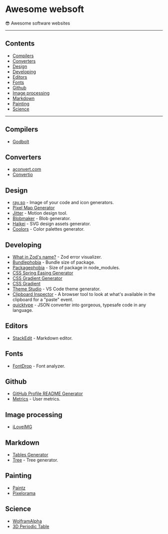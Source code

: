 # Awesome websoft

😎 Awesome software websites

---

## Contents

- [Compilers](#compilers)
- [Converters](#converters)
- [Design](#design)
- [Developing](#developing)
- [Editors](#editors)
- [Fonts](#fonts)
- [Github](#github)
- [Image processing](#image-processing)
- [Markdown](#markdown)
- [Painting](#painting)
- [Science](#science)

---

## Compilers

- [Godbolt](https://godbolt.org/)

## Converters

- [aconvert.com](https://www.aconvert.com/)
- [Convertio](https://convertio.co/)

## Design

- [ray.so](https://ray.so/) - Image of your code and icon generators.
- [Pixel Map Generator](https://pixelmap.amcharts.com/)
- [Jitter](https://jitter.video/) - Motion design tool.
- [Blobmaker](https://www.blobmaker.app/) - Blob generator.
- [Haikei](https://haikei.app/) - SVG design assets generator.
- [Coolors](https://coolors.co/) - Color palettes generator.

## Developing

- [What in Zod's name?](https://zod.fyi/) - Zod error visualizer.
- [Bundlephobia](https://bundlephobia.com/) - Bundle size of package.
- [Packagephobia](https://packagephobia.com/) - Size of package in node_modules.
- [CSS Spring Easing Generator](https://www.kvin.me/css-springs)
- [CSS Gradient Generator](https://www.joshwcomeau.com/gradient-generator/)
- [CSS Gradient](https://cssgradient.io/)
- [Theme Studio](https://themes.vscode.one/) - VS Code theme generator.
- [Clipboard Inspector](https://evercoder.github.io/clipboard-inspector/) - A browser tool to look at what's available in the clipboard for a "paste" event.
- [quicktype](https://quicktype.io/) - JSON converter into gorgeous, typesafe code in any language.

## Editors

- [StackEdit](https://stackedit.io/) - Markdown editor.

## Fonts

- [FontDrop](https://fontdrop.info/) - Font analyzer.

## Github

- [GitHub Profile README Generator](https://rahuldkjain.github.io/gh-profile-readme-generator/)
- [Metrics](https://metrics.lecoq.io/) - User metrics.

## Image processing

- [iLoveIMG](https://www.iloveimg.com/)

## Markdown

- [Tables Generator](https://www.tablesgenerator.com/markdown_tables#)
- [Tree](https://tree.nathanfriend.io/) - Tree generator.

## Painting

- [Paintz](https://paintz.app/)
- [Pixelorama](https://www.oramainteractive.com/Pixelorama/)

## Science

- [WolframAlpha](https://www.wolframalpha.com/)
- [3D Periodic Table](https://artsexperiments.withgoogle.com/periodic-table/)
